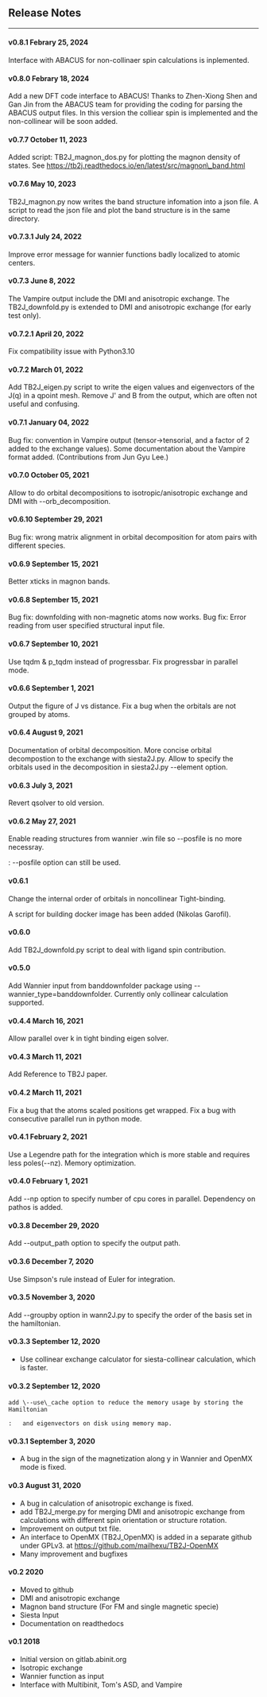 ## Release Notes
------------------------------------------------------------------------
#### v0.8.1 Febrary 25, 2024
Interface with ABACUS for non-collinaer spin calculations is inplemented. 


#### v0.8.0 Febrary 18, 2024
Add a new DFT code interface to ABACUS! Thanks to Zhen-Xiong Shen and Gan Jin from the ABACUS 
 team for providing the coding for parsing the ABACUS output files. 
In this version the colliear spin is implemented and the non-collinear will be soon added. 


#### v0.7.7 October 11, 2023
Added script: TB2J\_magnon\_dos.py for plotting the magnon density of states. 
See https://tb2j.readthedocs.io/en/latest/src/magnon\_band.html


#### v0.7.6 May 10, 2023
TB2J\_magnon.py now writes the band structure infomation into a json file. 
A script to read the json file and plot the band structure is in the same directory. 

#### v0.7.3.1 July 24, 2022

Improve error message for wannier functions badly localized to atomic
centers.

#### v0.7.3 June 8, 2022

The Vampire output include the DMI and anisotropic exchange. The
TB2J\_downfold.py is extended to DMI and anisotropic exchange (for early
test only).


#### v0.7.2.1 April 20, 2022

Fix compatibility issue with Python3.10

#### v0.7.2 March 01, 2022

Add TB2J\_eigen.py script to write the eigen values and eigenvectors of
the J(q) in a qpoint mesh. Remove J\' and B from the output, which are
often not useful and confusing.

#### v0.7.1 January 04, 2022

Bug fix: convention in Vampire output (tensor-\>tensorial, and a factor
of 2 added to the exchange values). Some documentation about the Vampire
format added. (Contributions from Jun Gyu Lee.)

#### v0.7.0 October 05, 2021

Allow to do orbital decompositions to isotropic/anisotropic exchange and
DMI with \--orb\_decomposition.

#### v0.6.10 September 29, 2021

Bug fix: wrong matrix alignment in orbital decomposition for atom pairs
with different species.

#### v0.6.9 September 15, 2021

Better xticks in magnon bands.


#### v0.6.8 September 15, 2021

Bug fix: downfolding with non-magnetic atoms now works. Bug fix: Error
reading from user specified structural input file.


#### v0.6.7 September 10, 2021

Use tqdm & p\_tqdm instead of progressbar. Fix progressbar in parallel
mode.


#### v0.6.6 September 1, 2021

Output the figure of J vs distance. Fix a bug when the orbitals are not
grouped by atoms.

#### v0.6.4 August 9, 2021

Documentation of orbital decomposition. More concise orbital
decompostion to the exchange with siesta2J.py. Allow to specify the
orbitals used in the decomposition in siesta2J.py \--element option.

#### v0.6.3 July 3, 2021

Revert qsolver to old version.

#### v0.6.2 May 27, 2021

Enable reading structures from wannier .win file so \--posfile is no more necessray.

:   \--posfile option can still be used.

#### v0.6.1

Change the internal order of orbitals in noncollinear Tight-binding.

A script for building docker image has been added (Nikolas Garofil).

#### v0.6.0

Add TB2J\_downfold.py script to deal with ligand spin contribution.

#### v0.5.0

Add Wannier input from banddownfolder package using
\--wannier\_type=banddownfolder. Currently only collinear calculation
supported.

#### v0.4.4 March 16, 2021

Allow parallel over k in tight binding eigen solver.

#### v0.4.3 March 11, 2021

Add Reference to TB2J paper.

#### v0.4.2 March 11, 2021

Fix a bug that the atoms scaled positions get wrapped. Fix a bug with
consecutive parallel run in python mode.

#### v0.4.1 February 2, 2021

Use a Legendre path for the integration which is more stable and
requires less poles(\--nz). Memory optimization.

#### v0.4.0 February 1, 2021

Add \--np option to specify number of cpu cores in parallel. Dependency
on pathos is added.

#### v0.3.8 December 29, 2020

Add \--output\_path option to specify the output path.

#### v0.3.6 December 7, 2020

Use Simpson\'s rule instead of Euler for integration.

#### v0.3.5 November 3, 2020

Add \--groupby option in wann2J.py to specify the order of the basis set
in the hamiltonian.

#### v0.3.3 September 12, 2020

-   Use collinear exchange calculator for siesta-collinear calculation,
    which is faster.

#### v0.3.2 September 12, 2020


    add \--use\_cache option to reduce the memory usage by storing the Hamiltonian
    
    :   and eigenvectors on disk using memory map.

#### v0.3.1 September 3, 2020

-   A bug in the sign of the magnetization along y in Wannier and OpenMX
    mode is fixed.

#### v0.3 August 31, 2020

-   A bug in calculation of anisotropic exchange is fixed.
-   add TB2J\_merge.py for merging DMI and anisotropic exchange from
    calculations with different spin orientation or structure rotation.
-   Improvement on output txt file.
-   An interface to OpenMX (TB2J\_OpenMX) is added in a separate github
    under GPLv3. at <https://github.com/mailhexu/TB2J-OpenMX>
-   Many improvement and bugfixes

#### v0.2 2020

-   Moved to github
-   DMI and anisotropic exchange
-   Magnon band structure (For FM and single magnetic specie)
-   Siesta Input
-   Documentation on readthedocs

#### v0.1 2018

-   Initial version on gitlab.abinit.org
-   Isotropic exchange
-   Wannier function as input
-   Interface with Multibinit, Tom's ASD, and Vampire
